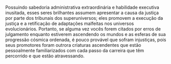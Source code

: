 ﻿Possuindo sabedoria administrativa extraordinária e habilidade executiva inusitada, esses seres brilhantes assumem apresentar a causa da justiça por parte dos tribunais dos superuniversos; eles promovem a execução da justiça e a retificação de adaptações malfeitas nos universos evolucionários. Portanto, se alguma vez vocês forem citados por erros de julgamento enquanto estiverem ascendendo os mundos e as esferas de sua progressão cósmica ordenada, é pouco provável que sofram injustiças, pois seus promotores foram outrora criaturas ascendentes que estão pessoalmente familiarizados com cada passo da carreira que têm percorrido e que estão atravessando.